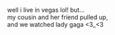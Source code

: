 well i live in vegas lol! but...<br>
my cousin and her friend pulled up, <br>
and we watched lady gaga <3_<3